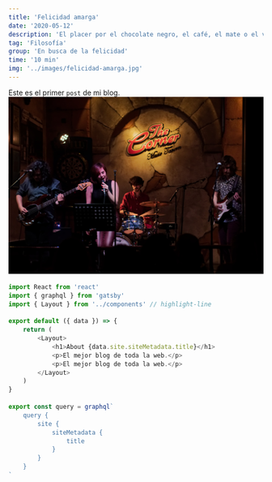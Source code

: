 ```yaml
---
title: 'Felicidad amarga'
date: '2020-05-12'
description: 'El placer por el chocolate negro, el café, el mate o el vino llega con la edad. ¿Por qué? Schopenhauer puede tener la respuesta.'
tag: 'Filosofía'
group: 'En busca de la felicidad'
time: '10 min'
img: '../images/felicidad-amarga.jpg'
---
```


Este es el primer `post` de mi blog.
![Grupo de música](../images/music.jpg)

```javascript
import React from 'react'
import { graphql } from 'gatsby'
import { Layout } from '../components' // highlight-line

export default ({ data }) => {
	return (
		<Layout>
			<h1>About {data.site.siteMetadata.title}</h1>
			<p>El mejor blog de toda la web.</p>
			<p>El mejor blog de toda la web.</p>
		</Layout>
	)
}

export const query = graphql`
	query {
		site {
			siteMetadata {
				title
			}
		}
	}
`
```
